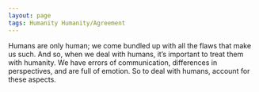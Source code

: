 ```yaml
---
layout: page
tags: Humanity Humanity/Agreement 
---
```


Humans are only human; we come bundled up with all the flaws that make us such. And so, when we deal with humans, it’s important to treat them with humanity. We have errors of communication, differences in perspectives, and are full of emotion. So to deal with humans, account for these aspects.